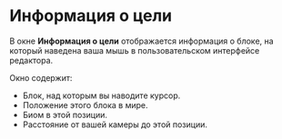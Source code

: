 # Информация о цели

В окне **Информация о цели** отображается информация о блоке, на который наведена ваша мышь в пользовательском интерфейсе редактора.

Окно содержит:
- Блок, над которым вы наводите курсор.
- Положение этого блока в мире.
- Биом в этой позиции.
- Расстояние от вашей камеры до этой позиции.
